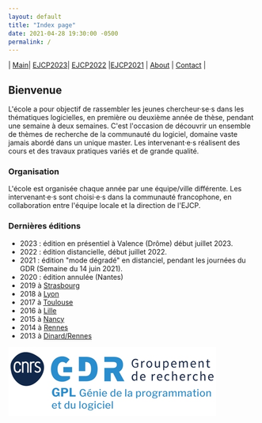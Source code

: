 ```yaml
---
layout: default
title: "Index page"
date: 2021-04-28 19:30:00 -0500
permalink: /
---
```


| [Main](./index)| [EJCP2023](./ejcp2023)| [EJCP2022](./ejcp2022) |[EJCP2021](./ejcp2021) | [About](./about) | [Contact](./contact) |


## Bienvenue

L'école a pour objectif de rassembler les jeunes chercheur·se·s dans les thématiques logicielles, en première ou deuxième année de thèse, pendant une semaine à deux semaines. C'est l'occasion de découvrir un ensemble de thèmes de recherche de la communauté du logiciel, domaine vaste jamais abordé dans un unique master. Les intervenant·e·s réalisent des cours et des travaux pratiques variés et de grande qualité.

### Organisation

L'école est organisée chaque année par une équipe/ville différente. Les intervenant·e·s sont choisi·e·s dans la communauté francophone, en collaboration entre l'équipe locale et la direction de l'EJCP.


### Dernières éditions

* 2023 : édition en présentiel à Valence (Drôme) début juillet 2023. [](./ejcp23)
* 2022 : édition distancielle, début juillet 2022. [](./ejcp22)
* 2021 : édition "mode dégradé" en distanciel, pendant les journées du GDR (Semaine du 14 juin 2021). [](./ejcp21)
* 2020 : édition annulée (Nantes)
* 2019 à [Strasbourg](http://ejcp2019.icube.unistra.fr/)
* 2018 à [Lyon](https://ejcp2018.sciencesconf.org/)
* 2017 à [Toulouse](http://ejcp2017.enseeiht.fr/)
* 2016 à [Lille](http://ejcp2016.univ-lille1.fr/)
* 2015 à [Nancy](http://ejcp2015.inria.fr/)
* 2014 à [Rennes](http://ejcp2014.inria.fr/)
* 2013 à [Dinard/Rennes](http://ejcp2013.inria.fr/)



![LOGO du GDR](_logos/LOGO-GDR_GPL_Bleupetit.jpg)
